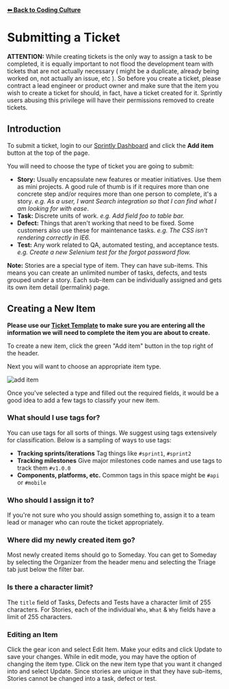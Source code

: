 **[⬅ Back to Coding Culture](README.md)**

# Submitting a Ticket

**ATTENTION:** While creating tickets is the only way to assign a task to be completed, it is equally important to not flood the development team with tickets that are not actually necessary ( might be a duplicate, already being worked on, not actually an issue, etc ).  So before you create a ticket, please contract a lead engineer or product owner and make sure that the item you wish to create a ticket for should, in fact, have a ticket created for it.  Sprintly users abusing this privilege will have their permissions removed to create tickets.

## Introduction

To submit a ticket, login to our [Sprintly Dashboard](https://sprint.ly) and click the **Add item** button at the top of the page.

You will need to choose the type of ticket you are going to submit:

* **Story:** Usually encapsulate new features or meatier initiatives. Use them as mini projects. A good rule of thumb is if it requires more than one concrete step and/or requires more than one person to complete, it's a story. _e.g. As a user, I want Search integration so that I can find what I am looking for with ease_.
* **Task:**  Discrete units of work. _e.g. Add field foo to table bar._
* **Defect:** Things that aren't working that need to be fixed. Some customers also use these for maintenance tasks. _e.g. The CSS isn't rendering correctly in IE6._
* **Test:** Any work related to QA, automated testing, and acceptance tests. _e.g. Create a new Selenium test for the forgot password flow._

**Note:** Stories are a special type of item. They can have sub-items. This means you can create an unlimited number of tasks, defects, and tests grouped under a story. Each sub-item can be individually assigned and gets its own item detail (permalink) page.

## Creating a New Item

**Please use our [Ticket Template](ticket-template.md) to make sure you are entering all the information we will need to complete the item you are about to create.**

To create a new item, click the green "Add item" button in the top right of the header.

Next you will want to choose an appropriate item type.

![add item](http://cl.ly/image/3h3m1u092s1U/Screenshot%2012%3A21%3A12%2012%3A35%20PM-2.png&key=afea23f29e5a4f63bd166897e3dc72df)

Once you've selected a type and filled out the required fields, it would be a good idea to add a few tags to classify your new item.

### What should I use tags for?

You can use tags for all sorts of things. We suggest using tags extensively for classification. Below is a sampling of ways to use tags:

* **Tracking sprints/iterations** Tag things like `#sprint1`, `#sprint2`
* **Tracking milestones** Give major milestones code names and use tags to track them `#v1.0.0`
* **Components, platforms, etc.** Common tags in this space might be `#api` or `#mobile`

### Who should I assign it to?

If you're not sure who you should assign something to, assign it to a team lead or manager who can route the ticket appropriately.

### Where did my newly created item go?

Most newly created items should go to Someday. You can get to Someday by selecting the Organizer from the header menu and selecting the Triage tab just below the filter bar.

### Is there a character limit?

The `title` field of Tasks, Defects and Tests have a character limit of 255 characters. For Stories, each of the individual `Who`, `What` & `Why` fields have a limit of 255 characters.

### Editing an Item

Click the gear icon and select Edit Item. Make your edits and click Update to save your changes. While in edit mode, you may have the option of changing the item type. Click on the new item type that you want it changed into and select Update. Since stories are unique in that they have sub-items, Stories cannot be changed into a task, defect or test.

